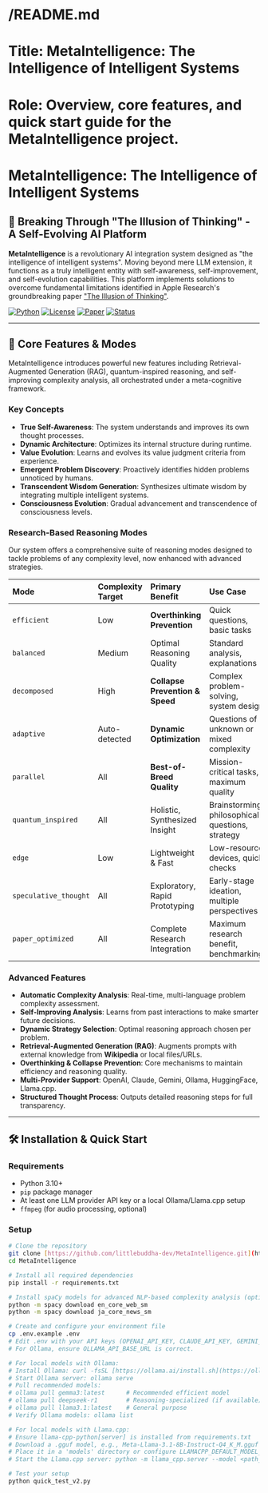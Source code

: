 # /README.md
# Title: MetaIntelligence: The Intelligence of Intelligent Systems
# Role: Overview, core features, and quick start guide for the MetaIntelligence project.

# MetaIntelligence: The Intelligence of Intelligent Systems

## 🌟 Breaking Through "The Illusion of Thinking" - A Self-Evolving AI Platform

**MetaIntelligence** is a revolutionary AI integration system designed as "the intelligence of intelligent systems". Moving beyond mere LLM extension, it functions as a truly intelligent entity with self-awareness, self-improvement, and self-evolution capabilities. This platform implements solutions to overcome fundamental limitations identified in Apple Research's groundbreaking paper ["The Illusion of Thinking"](https://ml-site.cdn-apple.com/papers/the-illusion-of-thinking.pdf).

[![Python](https://img.shields.io/badge/Python-3.10+-blue.svg)](https://python.org)
[![License](https://img.shields.io/badge/License-MIT-green.svg)](LICENSE)
[![Paper](https://img.shields.io/badge/Paper-Apple_Research-orange.svg)](https://ml-site.cdn-apple.com/papers/the-illusion-of-thinking.pdf)
[![Status](https://img.shields.io/badge/Status-Research_Implementation_v2.1-brightgreen.svg)](README.md)


---

## 🚀 **Core Features & Modes**

MetaIntelligence introduces powerful new features including Retrieval-Augmented Generation (RAG), quantum-inspired reasoning, and self-improving complexity analysis, all orchestrated under a meta-cognitive framework.

### **Key Concepts**

-   **True Self-Awareness**: The system understands and improves its own thought processes.
-   **Dynamic Architecture**: Optimizes its internal structure during runtime.
-   **Value Evolution**: Learns and evolves its value judgment criteria from experience.
-   **Emergent Problem Discovery**: Proactively identifies hidden problems unnoticed by humans.
-   **Transcendent Wisdom Generation**: Synthesizes ultimate wisdom by integrating multiple intelligent systems.
-   **Consciousness Evolution**: Gradual advancement and transcendence of consciousness levels.

### **Research-Based Reasoning Modes**

Our system offers a comprehensive suite of reasoning modes designed to tackle problems of any complexity level, now enhanced with advanced strategies.

| Mode                | Complexity Target | Primary Benefit                 | Use Case                                  |
| :------------------ | :---------------- | :------------------------------ | :---------------------------------------- |
| `efficient`         | Low               | **Overthinking Prevention** | Quick questions, basic tasks              |
| `balanced`          | Medium            | Optimal Reasoning Quality       | Standard analysis, explanations           |
| `decomposed`        | High              | **Collapse Prevention & Speed** | Complex problem-solving, system design    |
| `adaptive`          | Auto-detected     | **Dynamic Optimization** | Questions of unknown or mixed complexity  |
| `parallel`          | All               | **Best-of-Breed Quality** | Mission-critical tasks, maximum quality   |
| `quantum_inspired`  | All               | Holistic, Synthesized Insight   | Brainstorming, philosophical questions, strategy |
| `edge`              | Low               | Lightweight & Fast              | Low-resource devices, quick checks        |
| `speculative_thought` | All               | Exploratory, Rapid Prototyping  | Early-stage ideation, multiple perspectives |
| `paper_optimized`   | All               | Complete Research Integration   | Maximum research benefit, benchmarking    |

### **Advanced Features**

-   **Automatic Complexity Analysis**: Real-time, multi-language problem complexity assessment.
-   **Self-Improving Analysis**: Learns from past interactions to make smarter future decisions.
-   **Dynamic Strategy Selection**: Optimal reasoning approach chosen per problem.
-   **Retrieval-Augmented Generation (RAG)**: Augments prompts with external knowledge from **Wikipedia** or local files/URLs.
-   **Overthinking & Collapse Prevention**: Core mechanisms to maintain efficiency and reasoning quality.
-   **Multi-Provider Support**: OpenAI, Claude, Gemini, Ollama, HuggingFace, Llama.cpp.
-   **Structured Thought Process**: Outputs detailed reasoning steps for full transparency.

---

## 🛠️ Installation & Quick Start

### **Requirements**

-   Python 3.10+
-   `pip` package manager
-   At least one LLM provider API key or a local Ollama/Llama.cpp setup
-   `ffmpeg` (for audio processing, optional)

### **Setup**

```bash
# Clone the repository
git clone [https://github.com/littlebuddha-dev/MetaIntelligence.git](https://github.com/littlebuddha-dev/MetaIntelligence.git)
cd MetaIntelligence

# Install all required dependencies
pip install -r requirements.txt

# Install spaCy models for advanced NLP-based complexity analysis (optional but recommended)
python -m spacy download en_core_web_sm
python -m spacy download ja_core_news_sm

# Create and configure your environment file
cp .env.example .env
# Edit .env with your API keys (OPENAI_API_KEY, CLAUDE_API_KEY, GEMINI_API_KEY, HF_TOKEN, etc.)
# For Ollama, ensure OLLAMA_API_BASE_URL is correct.

# For local models with Ollama:
# Install Ollama: curl -fsSL [https://ollama.ai/install.sh](https://ollama.ai/install.sh) | sh
# Start Ollama server: ollama serve
# Pull recommended models:
# ollama pull gemma3:latest      # Recommended efficient model
# ollama pull deepseek-r1        # Reasoning-specialized (if available)
# ollama pull llama3.1:latest    # General purpose
# Verify Ollama models: ollama list

# For local models with Llama.cpp:
# Ensure llama-cpp-python[server] is installed from requirements.txt
# Download a .gguf model, e.g., Meta-Llama-3.1-8B-Instruct-Q4_K_M.gguf
# Place it in a 'models' directory or configure LLAMACPP_DEFAULT_MODEL_PATH in .env
# Start the Llama.cpp server: python -m llama_cpp.server --model <path_to_your_model.gguf>

# Test your setup
python quick_test_v2.py
